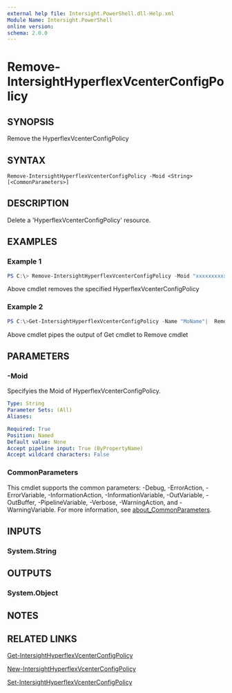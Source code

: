 ```yaml
---
external help file: Intersight.PowerShell.dll-Help.xml
Module Name: Intersight.PowerShell
online version:
schema: 2.0.0
---
```


# Remove-IntersightHyperflexVcenterConfigPolicy

## SYNOPSIS
Remove the HyperflexVcenterConfigPolicy

## SYNTAX

```
Remove-IntersightHyperflexVcenterConfigPolicy -Moid <String> [<CommonParameters>]
```

## DESCRIPTION
Delete a &apos;HyperflexVcenterConfigPolicy&apos; resource.

## EXAMPLES

### Example 1
```powershell
PS C:\> Remove-IntersightHyperflexVcenterConfigPolicy -Moid "xxxxxxxxxxxxxxxxxxxxxxxxxxx"
```
Above cmdlet removes the specified HyperflexVcenterConfigPolicy 

### Example 2
```powershell
PS C:\>Get-IntersightHyperflexVcenterConfigPolicy -Name "MoName"|  Remove-IntersightHyperflexVcenterConfigPolicy
```
Above cmdlet pipes the output of Get cmdlet to Remove cmdlet

## PARAMETERS

### -Moid
Specifyies the Moid of HyperflexVcenterConfigPolicy.

```yaml
Type: String
Parameter Sets: (All)
Aliases:

Required: True
Position: Named
Default value: None
Accept pipeline input: True (ByPropertyName)
Accept wildcard characters: False
```

### CommonParameters
This cmdlet supports the common parameters: -Debug, -ErrorAction, -ErrorVariable, -InformationAction, -InformationVariable, -OutVariable, -OutBuffer, -PipelineVariable, -Verbose, -WarningAction, and -WarningVariable. For more information, see [about_CommonParameters](http://go.microsoft.com/fwlink/?LinkID=113216).

## INPUTS

### System.String

## OUTPUTS

### System.Object
## NOTES

## RELATED LINKS

[Get-IntersightHyperflexVcenterConfigPolicy](./Get-IntersightHyperflexVcenterConfigPolicy.md)

[New-IntersightHyperflexVcenterConfigPolicy](./New-IntersightHyperflexVcenterConfigPolicy.md)

[Set-IntersightHyperflexVcenterConfigPolicy](./Set-IntersightHyperflexVcenterConfigPolicy.md)

